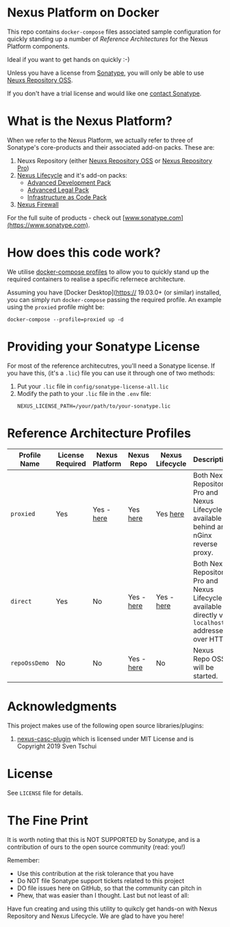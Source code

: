 # Nexus Platform on Docker

This repo contains `docker-compose` files associated sample configuration for quickly standing up a number of *Reference Architectures* for the Nexus Platform components.

Ideal if you want to get hands on quickly :-)

Unless you have a license from [Sonatype](https://www.sonatype.com), you will only be able to use [Neuxs Repository OSS](https://www.sonatype.com/products/repository-oss).

If you don't have a trial license and would like one [contact Sonatype](https://www.sonatype.com).

# What is the Nexus Platform?

When we refer to the Nexus Platform, we actually refer to three of Sonatype's core-products and their associated add-on packs. These are:

1. Neuxs Repository (either [Neuxs Repository OSS](https://www.sonatype.com/products/repository-oss) or [Nexus Repository Pro](https://www.sonatype.com/products/repository-pro?))
2. [Nexus Lifecycle](https://www.sonatype.com/products/open-source-security-dependency-management) and it's add-on packs:
    - [Advanced Development Pack](https://www.sonatype.com/product/advanced-development-pack)
    - [Advanced Legal Pack](https://www.sonatype.com/products/advanced-legal-pack)
    - [Infrastructure as Code Pack](https://www.sonatype.com/product/infrastructure-as-code)
3. [Nexus Firewall](https://www.sonatype.com/products/firewall)

For the full suite of products - check out [www.sonatype.com](https://www.sonatype.com).

# How does this code work?

We utilise [docker-compose profiles](https://docs.docker.com/compose/profiles/) to allow you to quickly stand up the required containers to realise a specific refernece architecture.

Assuming you have [Docker Desktop]([https://](https://www.docker.com/products/docker-desktop) 19.03.0+ (or similar) installed, you can simply run `docker-compose` passing the required profile. An example using the `proxied` profile might be:

```
docker-compose --profile=proxied up -d
```

# Providing your Sonatype License

For most of the reference architecutres, you'll need a Sonatype license. If you have this, (it's a `.lic`) file you can use it through one of two methods:

1. Put your `.lic` file in `config/sonatype-license-all.lic`
2. Modify the path to your `.lic` file in the `.env` file:
    ```
    NEXUS_LICENSE_PATH=/your/path/to/your-sonatype.lic
    ```

# Reference Architecture Profiles

| Profile Name  | License Required | Nexus Platform                                | Nexus Repo                               | Nexus Lifecycle                        | Description                                                                                           |
| ------------- | ---------------- | --------------------------------------------- | ---------------------------------------- | -------------------------------------- | ----------------------------------------------------------------------------------------------------- |
| `proxied`     | Yes              | Yes - [here](http://nexus-platform.localhost) | Yes [here](http://repo.localhost/)       | Yes [here](http://iq.localhost/)       | Both Nexus Repository Pro and Nexus Lifecycle available behind an nGinx reverse proxy.                |
| `direct`      | Yes              | No                                            | Yes - [here](http://repo.localhost:8081) | Yes - [here](http://iq.localhost:8070) | Both Nexus Repository Pro and Nexus Lifecycle available directly via `localhost` addressed over HTTP. |
| `repoOssDemo` | No               | No                                            | Yes - [here](http://repo.localhost:8081) | No                                     | Nexus Repo OSS will be started.                                                                       |


# Acknowledgments
This project makes use of the following open source libraries/plugins:
1. [nexus-casc-plugin](https://github.com/asharapov/nexus-casc-plugin) which is licensed under MIT License and is Copyright 2019 Sven Tschui

# License
See `LICENSE` file for details.
 

# The Fine Print
It is worth noting that this is NOT SUPPORTED by Sonatype, and is a contribution of ours to the open source community (read: you!)

Remember:

- Use this contribution at the risk tolerance that you have
- Do NOT file Sonatype support tickets related to this project
- DO file issues here on GitHub, so that the community can pitch in
- Phew, that was easier than I thought. Last but not least of all:

Have fun creating and using this utility to quikcly get hands-on with Nexus Repository and Nexus Lifecycle. We are glad to have you here!
